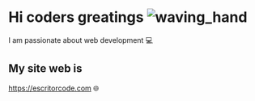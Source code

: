# Hi coders greatings ![waving_hand](https://user-images.githubusercontent.com/99097161/198105131-dd6cc753-26b3-4725-838d-8ef0609d536b.gif)


I am passionate about web development :computer:


## My site web is

https://escritorcode.com :globe_with_meridians:
